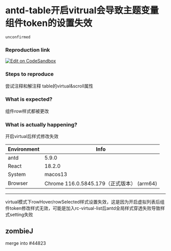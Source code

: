 # antd-table开启vitrual会导致主题变量组件token的设置失效

`unconfirmed`

### Reproduction link

[![Edit on CodeSandbox](https://codesandbox.io/static/img/play-codesandbox.svg)](https://codesandbox.io/s/antd-reproduction-template-forked-rjrr9h?file=/index.js:1943-2058)

### Steps to reproduce

尝试注释和解注释 table的virtual&scroll属性

### What is expected?

组件row样式都被更改

### What is actually happening?

开启virtual后样式修改失效

| Environment | Info                                      |
| ----------- | ----------------------------------------- |
| antd        | 5.9.0                                     |
| React       | 18.2.0                                    |
| System      | macos13                                   |
| Browser     | Chrome 116.0.5845.179（正式版本） (arm64) |

---

virtual模式下rowHover/rowSelected样式设置失效，这是因为开启虚拟列表后组件token修改样式无效，可能是加入rc-virtual-list后antd全局样式穿透失败导致样式setting失败

<!-- generated by ant-design-issue-helper. DO NOT REMOVE -->

## zombieJ

merge into #44823
